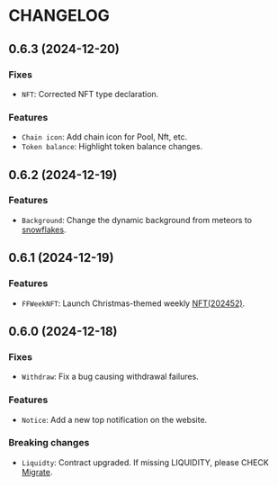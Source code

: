 # CHANGELOG

## 0.6.3 (2024-12-20)

### Fixes

- `NFT`: Corrected NFT type declaration.

### Features

- `Chain icon`: Add chain icon for Pool, Nft, etc.
- `Token balance`: Highlight token balance changes.

## 0.6.2 (2024-12-19)

### Features

- `Background`: Change the dynamic background from meteors to [snowflakes](https://github.com/hcodes/snowflakes).

## 0.6.1 (2024-12-19)

### Features

- `FFWeekNFT`: Launch Christmas-themed weekly [NFT(202452)](https://app.feefree.fi/nft).

## 0.6.0 (2024-12-18)

### Fixes

- `Withdraw`: Fix a bug causing withdrawal failures.

### Features

- `Notice`: Add a new top notification on the website.

### Breaking changes

- `Liquidty`: Contract upgraded. If missing LIQUIDITY, please CHECK [Migrate](https://app.feefree.fi/migrate).
